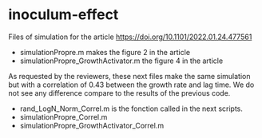 # inoculum-effect
Files of simulation for the article https://doi.org/10.1101/2022.01.24.477561 
- simulationPropre.m makes the figure 2 in the article
- simulationPropre_GrowthActivator.m the figure 4 in the article

As requested by the reviewers, these next files make the same simulation but with a correlation of 0.43 between the growth rate and lag time. 
We do not see any difference compare to the results of the previous code.
- rand_LogN_Norm_Correl.m is the fonction called in the next scripts.
- simulationPropre_Correl.m
- simulationPropre_GrowthActivator_Correl.m
